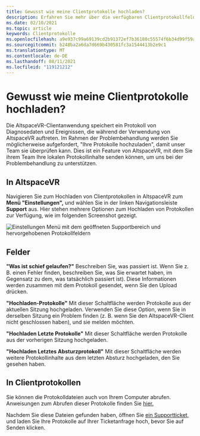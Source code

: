 ```yaml
---
title: Gewusst wie meine Clientprotokolle hochladen?
description: Erfahren Sie mehr über die verfügbaren Clientprotokollfelder und das Hochladen von Clientprotokollen, wenn Probleme mit AltspaceVR auftreten.
ms.date: 02/10/2021
ms.topic: article
keywords: Clientprotokolle
ms.openlocfilehash: a9e937c99a69139cd2b91372ef7b36180c55574f6b34d99f59a2a099b92c4081
ms.sourcegitcommit: b248ba2a6da7d669b430581fc3a1544413b2e9c1
ms.translationtype: MT
ms.contentlocale: de-DE
ms.lasthandoff: 08/11/2021
ms.locfileid: "119121212"
---
```

# <a name="how-do-i-upload-my-client-logs"></a>Gewusst wie meine Clientprotokolle hochladen?

Die AltspaceVR-Clientanwendung speichert ein Protokoll von Diagnosedaten und Ereignissen, die während der Verwendung von AltspaceVR auftreten. Im Rahmen der Problembehandlung werden Sie möglicherweise aufgefordert, "Ihre Protokolle hochzuladen", damit unser Team sie überprüfen kann. Dies ist ein Feature von AltspaceVR, mit dem Sie ihrem Team Ihre lokalen Protokollinhalte senden können, um uns bei der Problembehandlung zu unterstützen.

## <a name="in-altspacevr"></a>In AltspaceVR

Navigieren Sie zum Hochladen von Clientprotokollen in AltspaceVR zum **Menü "Einstellungen",** und wählen Sie in der linken Navigationsleiste **Support** aus. Hier stehen mehrere Optionen zum Hochladen von Protokollen zur Verfügung, wie im folgenden Screenshot gezeigt.

![Einstellungen Menü mit dem geöffneten Supportbereich und hervorgehobenen Protokollfeldern](images/help-altvr-uploadlogs.png)

## <a name="fields"></a>Felder

**"Was ist schief gelaufen?"**
Beschreiben Sie, was passiert ist. Wenn Sie z. B. einen Fehler finden, beschreiben Sie, was Sie erwartet haben, im Gegensatz zu dem, was tatsächlich passiert ist). Diese Informationen werden zusammen mit dem Protokoll gesendet, wenn Sie den Upload drücken.

**"Hochladen-Protokolle"** Mit dieser Schaltfläche werden Protokolle aus der aktuellen Sitzung hochgeladen. Verwenden Sie diese Option, wenn Sie in derselben Sitzung ein Problem finden (z. B. wenn Sie den AltspaceVR-Client nicht geschlossen haben), und sie melden möchten.

**"Hochladen Letzte Protokolle"** Mit dieser Schaltfläche werden Protokolle aus der vorherigen Sitzung hochgeladen.

**"Hochladen Letztes Absturzprotokoll"** Mit dieser Schaltfläche werden weitere Protokollinhalte aus dem letzten Absturz hochgeladen, den Sie gesehen haben.

## <a name="in-client-logs"></a>In Clientprotokollen

Sie können die Protokolldateien auch von Ihrem Computer abrufen. Anweisungen zum Abrufen dieser Protokolle finden Sie [hier.](https://docs.microsoft.com/windows/mixed-reality/altspace-vr/faqs/app-version#in-client-logs)

Nachdem Sie diese Dateien gefunden haben, öffnen Sie [ein Supportticket,](https://help.altvr.com/hc/en-us/requests/new) und laden Sie Ihre Protokolle auf Ihrer Ticketanfrage hoch, bevor Sie auf Senden klicken.
